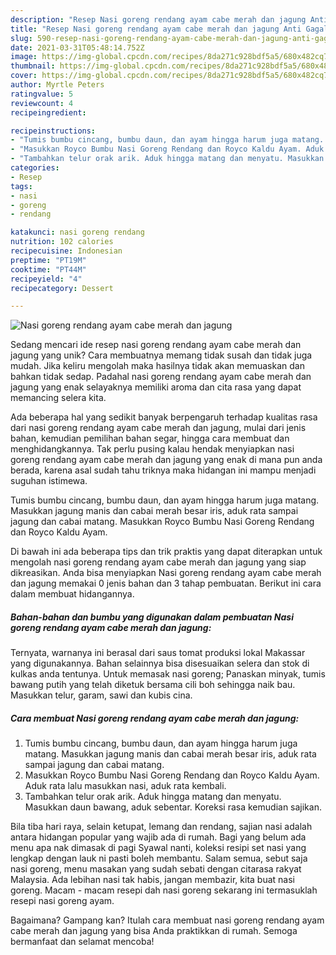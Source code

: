 ```yaml
---
description: "Resep Nasi goreng rendang ayam cabe merah dan jagung Anti Gagal"
title: "Resep Nasi goreng rendang ayam cabe merah dan jagung Anti Gagal"
slug: 590-resep-nasi-goreng-rendang-ayam-cabe-merah-dan-jagung-anti-gagal
date: 2021-03-31T05:48:14.752Z
image: https://img-global.cpcdn.com/recipes/8da271c928bdf5a5/680x482cq70/nasi-goreng-rendang-ayam-cabe-merah-dan-jagung-foto-resep-utama.jpg
thumbnail: https://img-global.cpcdn.com/recipes/8da271c928bdf5a5/680x482cq70/nasi-goreng-rendang-ayam-cabe-merah-dan-jagung-foto-resep-utama.jpg
cover: https://img-global.cpcdn.com/recipes/8da271c928bdf5a5/680x482cq70/nasi-goreng-rendang-ayam-cabe-merah-dan-jagung-foto-resep-utama.jpg
author: Myrtle Peters
ratingvalue: 5
reviewcount: 4
recipeingredient:

recipeinstructions:
- "Tumis bumbu cincang, bumbu daun, dan ayam hingga harum juga matang. Masukkan jagung manis dan cabai merah besar iris, aduk rata sampai jagung dan cabai matang."
- "Masukkan Royco Bumbu Nasi Goreng Rendang dan Royco Kaldu Ayam. Aduk rata lalu masukkan nasi, aduk rata kembali."
- "Tambahkan telur orak arik. Aduk hingga matang dan menyatu. Masukkan daun bawang, aduk sebentar. Koreksi rasa kemudian sajikan."
categories:
- Resep
tags:
- nasi
- goreng
- rendang

katakunci: nasi goreng rendang 
nutrition: 102 calories
recipecuisine: Indonesian
preptime: "PT19M"
cooktime: "PT44M"
recipeyield: "4"
recipecategory: Dessert

---
```



![Nasi goreng rendang ayam cabe merah dan jagung](https://img-global.cpcdn.com/recipes/8da271c928bdf5a5/680x482cq70/nasi-goreng-rendang-ayam-cabe-merah-dan-jagung-foto-resep-utama.jpg)

Sedang mencari ide resep nasi goreng rendang ayam cabe merah dan jagung yang unik? Cara membuatnya memang tidak susah dan tidak juga mudah. Jika keliru mengolah maka hasilnya tidak akan memuaskan dan bahkan tidak sedap. Padahal nasi goreng rendang ayam cabe merah dan jagung yang enak selayaknya memiliki aroma dan cita rasa yang dapat memancing selera kita.

Ada beberapa hal yang sedikit banyak berpengaruh terhadap kualitas rasa dari nasi goreng rendang ayam cabe merah dan jagung, mulai dari jenis bahan, kemudian pemilihan bahan segar, hingga cara membuat dan menghidangkannya. Tak perlu pusing kalau hendak menyiapkan nasi goreng rendang ayam cabe merah dan jagung yang enak di mana pun anda berada, karena asal sudah tahu triknya maka hidangan ini mampu menjadi suguhan istimewa.

Tumis bumbu cincang, bumbu daun, dan ayam hingga harum juga matang. Masukkan jagung manis dan cabai merah besar iris, aduk rata sampai jagung dan cabai matang. Masukkan Royco Bumbu Nasi Goreng Rendang dan Royco Kaldu Ayam.


Di bawah ini ada beberapa tips dan trik praktis yang dapat diterapkan untuk mengolah nasi goreng rendang ayam cabe merah dan jagung yang siap dikreasikan. Anda bisa menyiapkan Nasi goreng rendang ayam cabe merah dan jagung memakai 0 jenis bahan dan 3 tahap pembuatan. Berikut ini cara dalam membuat hidangannya.

<!--inarticleads1-->

##### Bahan-bahan dan bumbu yang digunakan dalam pembuatan Nasi goreng rendang ayam cabe merah dan jagung:



Ternyata, warnanya ini berasal dari saus tomat produksi lokal Makassar yang digunakannya. Bahan selainnya bisa disesuaikan selera dan stok di kulkas anda tentunya. Untuk memasak nasi goreng; Panaskan minyak, tumis bawang putih yang telah diketuk bersama cili boh sehingga naik bau. Masukkan telur, garam, sawi dan kubis cina. 

<!--inarticleads2-->

##### Cara membuat Nasi goreng rendang ayam cabe merah dan jagung:

1. Tumis bumbu cincang, bumbu daun, dan ayam hingga harum juga matang. Masukkan jagung manis dan cabai merah besar iris, aduk rata sampai jagung dan cabai matang.
1. Masukkan Royco Bumbu Nasi Goreng Rendang dan Royco Kaldu Ayam. Aduk rata lalu masukkan nasi, aduk rata kembali.
1. Tambahkan telur orak arik. Aduk hingga matang dan menyatu. Masukkan daun bawang, aduk sebentar. Koreksi rasa kemudian sajikan.


Bila tiba hari raya, selain ketupat, lemang dan rendang, sajian nasi adalah antara hidangan popular yang wajib ada di rumah. Bagi yang belum ada menu apa nak dimasak di pagi Syawal nanti, koleksi resipi set nasi yang lengkap dengan lauk ni pasti boleh membantu. Salam semua, sebut saja nasi goreng, menu masakan yang sudah sebati dengan citarasa rakyat Malaysia. Ada lebihan nasi tak habis, jangan membazir, kita buat nasi goreng. Macam - macam resepi dah nasi goreng sekarang ini termasuklah resepi nasi goreng ayam. 

Bagaimana? Gampang kan? Itulah cara membuat nasi goreng rendang ayam cabe merah dan jagung yang bisa Anda praktikkan di rumah. Semoga bermanfaat dan selamat mencoba!
